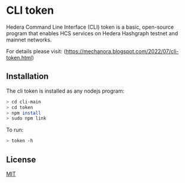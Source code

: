 # CLI token 

Hedera Command Line Interface (CLI) token is a basic, open-source program that enables HCS services on Hedera Hashgraph testnet and mainnet networks.

For details please visit: 
(https://mechanora.blogspot.com/2022/07/cli-token.html)

## Installation

The cli token is installed as any nodejs program:
```bash
> cd cli-main
> cd token
> npm install
> sudo npm link
```
To run:
```bash
> token -h
```

## License
[MIT](https://choosealicense.com/licenses/mit/)
